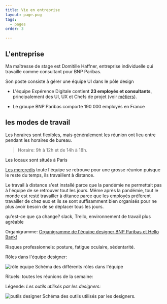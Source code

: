 ```yaml
---
title: Vie en entreprise
layout: page.pug
tags:
  - pages
order: 3

---
```


## L'entreprise

Ma maîtresse de stage est Domitille Haffner, entreprise individuelle qui travaille comme consultant pour BNP Paribas.

Son poste consiste à gérer une équipe UI dans le pôle design

* L'équipe Expérence Digitale contient **23 employés et consultants**, principalement des UI, UX et Chefs de projet (voir [métiers](metiers.md)).

* Le groupe BNP Paribas comporte 190 000 employés en France

<!-- organigramme-->

## les modes de travail

Les horaires sont flexibles, mais généralement les réunion ont lieu entre pendant les horaires de bureau.
> Horaire: 9h à 12h et de 14h à 18h.

Les locaux sont situés à Paris

[Les mercredis](/articles/2022-03-16) toute l'équipe se retrouve pour une grosse réunion puisque le reste du temps, ils travaillent à distance.

Le travail à distance s'est installé parce que la pandémie ne permettait pas à l'équipe de se retrouver tout les jours. Même après la pandémie, tout le monde est resté travailler à ditance parce que les employés préfèrent travailler de chez eux et ils se sont suffisamment bien organisés pour ne plus avoir besoin de se déplacer tous les jours.

qu'est-ce que ça change?
slack, Trello, environnement de travail plus agréable



Organigramme: [Organigramme de l'équipe designer BNP Paribas et Hello Bank!](https://trello.com/1/cards/622f0d3b8d717e4a16fff641/attachments/622f0d3c8d717e4a16fff8ea/previews/622f0d3c8d717e4a16fff8f2/download/organigramme2022.png)

Risques professionnels: posture, fatigue oculaire, sédentarité.

Rôles dans l'équipe designer:

![rôle équipe](/assets/rolesmetiers.jpg) Schéma des différents rôles dans l'équipe

Rituels: toutes les réunions de la semaine: <!-- schéma rituels -->

Légende: *Les outils utilisés par les designers:*

![outils designer](/assets/outilsdesigner.jpg) Schéma des outils utilisés par les designers.
